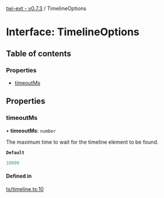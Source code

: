 [twi-ext - v0.7.3](../README.md) / TimelineOptions

# Interface: TimelineOptions

## Table of contents

### Properties

- [timeoutMs](TimelineOptions.md#timeoutms)

## Properties

### timeoutMs

• **timeoutMs**: `number`

The maximum time to wait for the timeline element to be found.

**`Default`**

```ts
10000
```

#### Defined in

[ts/timeline.ts:10](https://github.com/Robot-Inventor/twi-ext/blob/b2900c79c8576bc9b2c2e4ee6e7684e9a82c8717/src/ts/timeline.ts#L10)
